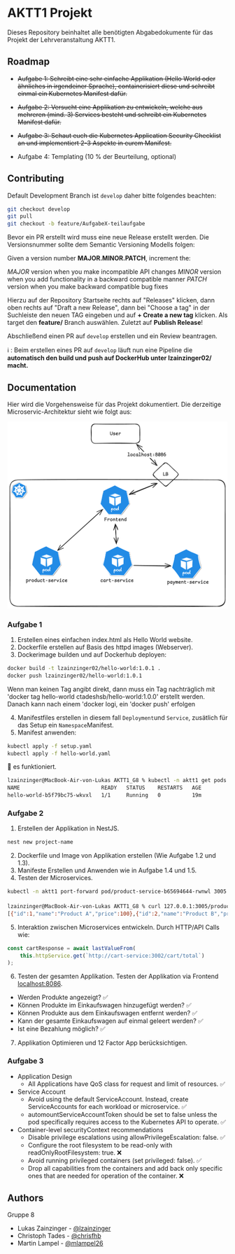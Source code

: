 
# AKTT1 Projekt

Dieses Repository beinhaltet alle benötigten Abgabedokumente für das Projekt der Lehrveranstaltung AKTT1.




## Roadmap

- ~~Aufgabe 1: Schreibt eine sehr einfache Applikation (Hello World oder ähnliches in irgendeiner Sprache), containerisiert diese und schreibt einmal ein Kubernetes Manifest dafür.~~

- ~~Aufgabe 2: Versucht eine Applikation zu entwickeln, welche aus mehreren (mind. 3) Services besteht und schreibt ein Kubernetes Manifest dafür.~~

- ~~Aufgabe 3: Schaut euch die Kubernetes Application Security Checklist an und implementiert 2-3 Aspekte in eurem Manifest.~~

- Aufgabe 4: Templating (10 % der Beurteilung, optional)

## Contributing

Default Development Branch ist `develop` daher bitte folgendes beachten:

```bash
git checkout develop
git pull
git checkout -b feature/AufgabeX-teilaufgabe
```

Bevor ein PR erstellt wird muss eine neue Release erstellt werden.
Die Versionsnummer sollte dem Semantic Versioning Modells folgen:

Given a version number **MAJOR.MINOR.PATCH**, increment the:

*MAJOR* version when you make incompatible API changes
*MINOR* version when you add functionality in a backward compatible manner
*PATCH* version when you make backward compatible bug fixes

Hierzu auf der Repository Startseite rechts auf "Releases" klicken, dann oben rechts auf "Draft a new Release", dann bei "Choose a tag" in der Suchleiste den neuen TAG eingeben und auf **+ Create a new tag** klicken. Als target den **feature/** Branch auswählen. Zuletzt auf **Publish Release**!

Abschließend einen PR auf `develop` erstellen und ein Review beantragen.

:information_source: : Beim erstellen eines PR auf `develop` läuft nun eine Pipeline die **automatisch den build und push auf DockerHub unter lzainzinger02/ macht.**

## Documentation

Hier wird die Vorgehensweise für das Projekt dokumentiert.
Die derzeitige Microservic-Architektur sieht wie folgt aus:

![Microservice Architecture](./docs/microservice_architecture.png "Microservice Architecture on Kubernetes")

### Aufgabe 1
1. Erstellen eines einfachen index.html als Hello World website.
2. Dockerfile erstellen auf Basis des httpd images (Webserver).
3. Dockerimage builden und auf Dockerhub deployen:

```bash
docker build -t lzainzinger02/hello-world:1.0.1 .
docker push lzainzinger02/hello-world:1.0.1
```
Wenn man keinen Tag angibt direkt, dann muss ein Tag nachträglich mit 'docker tag hello-world ctadeshsb/hello-world:1.0.0' erstellt werden. Danach kann nach einem 'docker logi, ein 'docker push' erfolgen 

4. Manifestfiles erstellen in diesem fall `Deployment`und `Service`, zusätlich für das Setup ein `Namespace`Manifest.
5. Manifest anwenden:
```bash
kubectl apply -f setup.yaml
kubectl apply -f hello-world.yaml
```

🎉 es funktioniert.
```bash
lzainzinger@MacBook-Air-von-Lukas AKTT1_G8 % kubectl -n aktt1 get pods                                                                    
NAME                          READY   STATUS    RESTARTS   AGE
hello-world-b5f79bc75-wkvxl   1/1     Running   0          19m
```

### Aufgabe 2
1. Erstellen der Applikation in NestJS.
```bash
nest new project-name
```
2. Dockerfile und Image von Applikation erstellen (Wie Aufgabe 1.2 und 1.3).
3. Manifeste Erstellen und Anwenden wie in Aufgabe 1.4 und 1.5.
4. Testen der Microservices.
```bash
kubectl -n aktt1 port-forward pod/product-service-b65694644-rwnwl 3005:3000

lzainzinger@MacBook-Air-von-Lukas AKTT1_G8 % curl 127.0.0.1:3005/products
[{"id":1,"name":"Product A","price":100},{"id":2,"name":"Product B","price":200}]% 
```
5. Interaktion zwischen Microservices entwickeln.
Durch HTTP/API Calls wie:
```javascript
const cartResponse = await lastValueFrom(
    this.httpService.get(`http://cart-service:3002/cart/total`)
);
```
6. Testen der gesamten Applikation.
Testen der Applikation via Frontend [localhost:8086](http://localhost:8086/).
- Werden Produkte angezeigt? ✅
- Können Produkte im Einkaufswagen hinzugefügt werden? ✅
- Können Produkte aus dem Einkaufswagen entfernt werden? ✅
- Kann der gesamte Einkaufswagen auf einmal geleert werden? ✅
- Ist eine Bezahlung möglich? ✅
7. Applikation Optimieren und 12 Factor App berücksichtigen.

### Aufgabe 3
- Application Design
  - All Applications have QoS class for request and limit of resources. ✅
- Service Account
  - Avoid using the default ServiceAccount. Instead, create ServiceAccounts for each workload or microservice. ✅
  - automountServiceAccountToken should be set to false unless the pod specifically requires access to the Kubernetes API to operate. ✅
- Container-level securityContext recommendations
  - Disable privilege escalations using allowPrivilegeEscalation: false. ✅
  - Configure the root filesystem to be read-only with readOnlyRootFilesystem: true. ❌
  - Avoid running privileged containers (set privileged: false). ✅
  - Drop all capabilities from the containers and add back only specific ones that are needed for operation of the container. ❌

## Authors
Gruppe 8
- Lukas Zainzinger - [@lzainzinger](https://www.github.com/lzainzinger)
- Christoph Tades - [@chrisfhb](https://www.github.com/chrisfhb)
- Martin Lampel - [@mlampel26](https://www.github.com/mlampel26)

